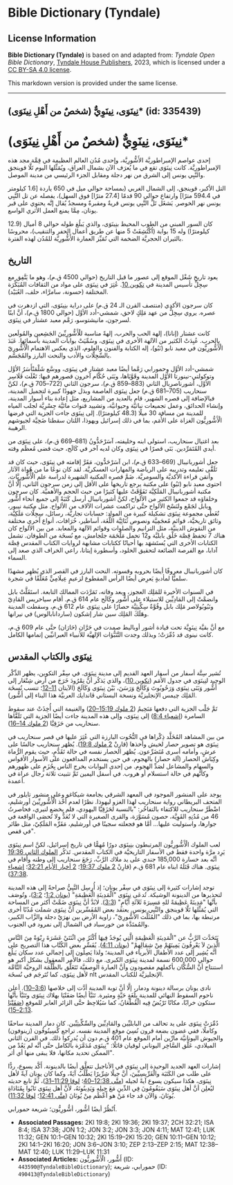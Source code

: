 # Bible Dictionary (Tyndale)

## License Information

**Bible Dictionary (Tyndale)** is based on and adapted from: _Tyndale Open Bible Dictionary_, [Tyndale House Publishers](https://tyndaleopenresources.com/), 2023, which is licensed under a [CC BY-SA 4.0 license](https://creativecommons.org/licenses/by-sa/4.0/legalcode.en).

This markdown version is provided under the same license.



--------------------------------

## نِينَوَى، نِينَوِيٌّ (شخصٌ من أَهْلِ نِينَوَى)* (id: 335439)

**نِينَوَى**، **نِينَوِ**يٌّ (شخصٌ من أَهْلِ نِينَوَى)\*
========================================================

إحدى عواصم الإمبراطوريَّة الأَشُّورِيَّة، وإحدى مُدُن العالم العظيمة في قِمَّة مجد هذه الإمبراطوريَّة. كانت نِينَوَى تقع في ما يُعرَف الآن بشمال العراق، ويُمَثِّلها اليوم تَلَّا قوينجق والنَّبِي يونس إلى الشرق من نهر دجلة ومقابل الجزء الرئيسي من مدينة الموصل.

التل الأكبر، قوينجق، إلى الشمال الغربي (بمساحة حوالي ميل في 650 ياردة \[1\.6 كيلومتر في 594\.4 مترًا] وارتفاع حوالي 90 قدمًا \[27\.4 مترًا] فوق السهل)، يفصله عن تل النَّبِي يونس نهر الخوصر. يَشغَل تَلَّ النَّبِي يونس قريةٌ ومقبرةٌ ومسجدٌ يُقال إنَّه يحتوي على قبر يونان، مِمَّا يمنع العمل الأثري الواسع.

كان السور المبني من الطوب المحيط بنِينَوَى، والذي يَبلُغ طوله حوالي 8 أميال (12\.9 كيلومترًا) وله 15 بوابة (اُكْتُشِفَتْ 5 منها عن طريق أعمال الحفر والتنقيب)، محروسًا بالثيران الحجريَّة الضخمة التي تُمَيِّز العمارة الأَشُّورِيَّة للمُدُن لهذه الفترة.

التاريخ
-------

يعود تاريخ شَغْل الموقع إلى عصور ما قبل التاريخ (حوالي 4500 ق.م)، وهو ما يَتَّفِق مع سِجِلِّ تأسيس المدينة في [تكوين 10](https://ref.ly/Gen10:1-Gen10:32). عُثِرَ في نِينَوَى على مواد من الثقافات المُبَكِّرَة المختلفة (حسونة، سامرَّاء، حلف، العُبَيْد).

كان سرجون الأكدي (منتصف القرن الـ 24 ق.م) على دراية بنِينَوَى، التي ازدهرت في عصره. يروي سِجِلٌّ من عهد مَلِكٍ لاحق، شمشي\-أدد الأوَّل (حوالي 1800 ق.م)، أنَّ ابنًا لسرجون، مانيشتوسو، رَمَّم معبد عشتار في نِينَوَى.

كانت عشتار (إنانا)، إلهة الحب والحرب، إلهةً مناسبة للْأَشُّورِيِّينَ الجَشِعين والمُولَعين بالحرب. عُبِدَتْ الكثير من الآلهة الأخرى في نِينَوَى، وسُمِّيَتْ بوابات المدينة بأسمائها. عَبَدَ الْأَشُّورِيُّون في معبد نابو (نَبُو)، إله الكتابة والفنون والعلوم، الذي يعكس الاهتمام الْأَشُّورِيّ بالسِّجِلَّات والأدب والنحت البارز والمُجَسَّم.

شمشي\-أدد الأوَّل وحمورابي رَمَّما أيضًا معبد عشتار في نِينَوَى، ووسَّع شَلْمَنْأَسَرُ الأوَّل وتوكولتي\-نينورتا الأوَّل المدينة وقَوَّيَاها، وبَنَى حُكَّام آخرون قصورهم فيها: تَغْلَث فَلَاسِر الأوَّل، أشورناصربال الثاني (883–859 ق.م)، سرجون الثاني (722–705 ق.م)، لكنَّ سنحاريب (705–681 ق.م) جعل نِينَوَى العاصمة وبذل جهودًا كبيرة لتجميل المدينة، فبالإضافة إلى قصره الشهير، قام بالعديد من المشاريع، مثل إعادة بناء أسوار المدينة، وإنشاء الحدائق، وعمل تجميعات نباتيَّة وحيوانيَّة، وتشييد قنوات مائيَّة جِسْرِيَّة لجلب المياه للمدينة من مسافة 30 ميلًا (48\.3 كيلومترًا). إلى نِينَوَى جاءت الجزية التي فرضها الْأَشُّورِيُّون الغزاة على الأُمَم، بما في ذلك إسرائيل ويهوذا، اللتان سقطتا ضَحِيَّة لجيوشهم الرهيبة.

بعد اغتيال سنحاريب، استولى ابنه وخليفته، آسَرْحَدُّونُ (681–669 ق.م)، على نِينَوَى من أيدي المُتَمَرِّدين. بَنَى قصرًا في نِينَوَى وكان لديه آخر في كَالَح، حيث قضى مُعظَم وقته.

جعل أشوربانيبال (669–633 ق.م)، ابن آسَرْحَدُّون، مَقَرَّ إقامته في نِينَوَى، حيث كان قد تَلَقَّى تعليمه وتدريبه على الرياضة والمهارات العسكريَّة. لقد كان نوعًا ما من هُواة الآثار وأتقن قراءة الأكديَّة والسومريَّة. ضَمَّ قصره المكتبة الشهيرة لدراسة علم الْأَشُّورِيَّات. احتوى معبد نابو (نَبُو) على مكتبة يرجع تاريخها على الأقل إلى زمن سرجون الثاني، إلَّا أنَّ مكتبة أشوربانيبال المَلَكِيَّة تَفَوَّقَتْ عليها كثيرًا من حيث الحجم والأهميَّة. كان سرجون وخلفاؤه قد جمعوا الكثير من الألواح، لكنَّ أشوربانيبال أرسل كَتَبَةً إلى جميع أنحاء أشُّور وبابل لجَمْع ولنَسْخ الألواح حتَّى تراكمت عشرات الآلاف من الألواح. مثل مكتبة نيبور، تُغَطِّي مجموعة نِينَوَى تشكيلة كبيرة من المواد: حسابات تجاريَّة، رسائل، سِجِلَّات مَلَكِيَّة، وثائق تاريخيَّة، قوائم مُعجَمِيَّة ونصوص ثُنَائِيَّة اللُّغَة، أساطير، خُرَافات، أنواع أخرى مختلفة من النقوش الدينيَّة، مثل الترانيم والصلوات وقوائم الآلهة والمعابد. من بين الألواح كان هناك 7 تحفظ قِصَّة خَلْق بابليَّة و12 تحمل مَلْحَمَة جلجامش، مع نُسخَة من الطوفان. تشمل الكتابات الأخرى التي يُستَشهَد بها أحيانًا ككتابات مشابهة لروايات الكتاب المقدس قِصَّة آدابا، مع الفرصة الضائعة لتحقيق الخلود، وأسطورة إيتانا، راعي الخراف الذي صعد إلى السماء.

كان أشوربانيبال معروفًا أيضًا بحروبه وقسوته. النحت البارز في القصر الذي يُظهِر مشهدًا سلميًّا لمأدبةٍ يَعرِض أيضًا الرأس المقطوع لزعيمٍ عِيلَامِيٍّ مُعَلَّقًا في شجرة.

في السنوات الأخيرة للمَلِك العجوز، وبعد وفاته، تَمَرَّدَت الممالك التابعة. استَقَلَّتْ بابل وانضمَّتْ إلى المَادِيِّين للاستيلاء على أشُّور وكَالَح عام 614 ق.م. أقام سياخريس المَادِيّ ونَبُوبُولاصر مَلِك بابل وقُوَّةٌ سِكِّيثِيَّة حصارًا على نِينَوَى عام 612 ق.م، وسقطت المدينة وهَلَكَ المَلِك سين شار إشكون (ساردانابالوس) في نيرانها.

مع أنَّ بقيَّة نِينَوِيَّة تحت قيادة أشور أوباليط صمدت في حَرَّان (حَارَان) حتَّى عام 609 ق.م، كانت نينوى قد دُمِّرَتْ؛ وبذلك وجدت التَّنَبُّؤات الإلهيَّة للأنبياء العبرانيِّين إتمامها الكامل.

نِينَوَى والكتاب المقدس
-----------------------

تُشير سِتَّة أسفار من أسفار العهد القديم إلى مدينة نِينَوَى. في سِفْر التكوين، يظهر الذِّكْر الوحيد لنِينَوَى في جدول الأُمَم ([تكوين 10](https://ref.ly/Gen10:1-Gen10:32))، والذي يَذكُر أنَّ نِمْرُودَ خَرَجَ من أرض شِنْعَار إلى أَشُّور وَبَنَى نِينَوَى وَرَحُوبُوتَ وَكَالَحَ وَرَسَنَ، بَيْنَ نِينَوَى وَكَالَحَ (الآيتان [11–12](https://ref.ly/Gen10:11-Gen10:12)؛ تنسب نُسخَة المَلِك چيمس الإنجليزيَّة ونسخة البستاني ڤاندايك العربيَّة هذا البناء إلى أَشُّور).

تَمَّ جَلْب الجزية التي دفعها مَنَحِيمُ ([2 ملوك 15:19–20](https://ref.ly/2Kgs15:19-2Kgs15:20)) والغنيمة التي أُخِذَتْ عند سقوط السامرة ([إشعياء 8:4](https://ref.ly/Isa8:4)) إلى نِينَوَى، وإلى هذه المدينة جاءت أيضًا الجزية التي تَلَقَّاها سنحاريب من حَزَقِيَّا ([2 ملوك 14–16](https://ref.ly/2Kgs14:1-2Kgs16:20)).

من بين المشاهد المُخَلَّد ذِكْراها في النُّحُوت البارزة التي عُثِرَ عليها في قصر سنحاريب في نِينَوَى هو تصوير حصار لخيش وأخذها (قارِنْ [2 ملوك 19:8](https://ref.ly/2Kgs19:8)). يُظهَر سنحاريب جالسًا على عرشٍ، وأمامه أسرى مُتَضَرِّعون. يُظهَر الحصار نفسه في حالة تَقَدُّمٍ، حيث يقوم الرُّماة وكِبَاش الحصار (آلة حصار) بالهجوم، في حين يستخدم المدافعون على الأسوار الأقواس والسهام والمشاعل لصَدِّ الهجوم. من إحدى البوابات يخرج الناس بِحُزَمٍ على ظهورهم وكأنَّهم في حالة استسلام أو هروب. في أسفل اليمين تَمَّ تثبيت ثلاثة رجال عراة في أعمدة.

يوجد على المنشور الموجود في المعهد الشرقي بجامعة شيكاغو وعلى منشور تايلور في المتحف البريطاني رواية سنحاريب لهذا الغزو ليهوذا. نظرًا لعدم أَخْذ الْأَشُّورِيِّينَ أورشليم، اضْطَرَّ سنحاريب للاكتفاء بالتفاخُر: "بالنسبة لحَزَقِيَّا اليهودي، فلم يخضع لنيري، فحاصرتُ 46 من مُدُنِهِ القَوِيَّة، حصون مُسَوَّرَة، والقرى الصغيرة التي لا تُعَدُّ ولا تُحصَى الواقعة في جوارها، واستوليت عليها... أمَّا هو فجعلته سجينًا في أورشليم، مَقَرِّه المَلَكِيّ، مثل طائر في قفص".

لعب الملوك الْأَشُّورِيُّون المرتبطون بنِينَوَى دورًا مُهِمًّا في تاريخ إسرائيل، لكنَّ اسم نِينَوَى يَرِد مرَّة واحدة فقط في الأسفار التاريخيَّة في الكتاب المقدس. تَذكُر [الملوك الثاني 19:36](https://ref.ly/2Kgs19:36) أنَّه بعد خسارة 185,000 جندي على يد ملاك الرَّبِّ، رَجَعَ سنحاريب إلى وطنه وأقام في نِينَوَى. هناك قَتَلَهُ ابناه عام 681 ق.م (قارِنْ [2 ملوك 19:37](https://ref.ly/2Kgs19:37)؛ [2 أخبار الأيام 32:21](https://ref.ly/2Chr32:21)؛ [إشعياء 37:38](https://ref.ly/Isa37:38)).

توجد إشارات كثيرة إلى نِينَوَى في سِفْر يونان؛ إذ أُرسِل النَّبِيُّ صراحةً إلى هذه المدينة لتحذيرها من الدينونة الوشيكة. تُدعَى نِينَوَى "الْمَدِينَةِ الْعَظِيمَةِ" ([يونان 1:2](https://ref.ly/Jonah1:2)؛ [3:2](https://ref.ly/Jonah3:2))، وتُوصَف بأنَّها "مَدِينَةً عَظِيمَةً للهِ مَسِيرَةَ ثَلاَثَةِ أَيَّامٍ" ([3:3](https://ref.ly/Jonah3:3)). لابُدَّ أنَّ نِينَوَى ضَمَّتْ أكثر من المساحة التي يُمَثِّلها تَلَّا قوينجق والنَّبِي يونس. يعتقد بعض المُفَسِّرين أنَّ نِينَوَى شملت مُدُنًا أخرى مرتبطة بها، بما في ذلك "المُثَلَّث الأشُّورِيّ"، زاوية الأرض بين نهرَيْ دجلة والزَّاب الكبير، والمُمتَدَّة من خورسباد في الشمال إلى نمرود في الجنوب.

يَتَحَدَّث الرَّبُّ عن "الْمَدِينَةِ الْعَظِيمَةِ الَّتِي يُوجَدُ فِيهَا أَكْثَرُ مِنِ اثْنَتَيْ عَشَرَةَ رِبْوَةً مِنَ النَّاسِ الَّذِينَ لاَ يَعْرِفُونَ يَمِينَهُمْ مِنْ شِمَالِهِمْ" ([يونان 4:11](https://ref.ly/Jonah4:11)). يُفَسِّر بعض الكُتَّاب هذا التصريح على أنَّه يُشِير إلى عدد الأطفال الأبرياء في المدينة؛ ولذا يَصِلُون إلى إجمالي عدد سكان يَبلُغ حوالي 600,000 نسمة لمدينة نِينَوَى الكبرى. مع ذلك، فالأمر المعقول بشكل أكبر هو استنتاج أنَّ السُّكَّان بأكملهم مقصودون وأنَّ العبارة الوصفيَّة تَتَعَلَّق بالظُّلْمَة الروحيَّة التَّامَّة لأهل نِينَوَى، كما تُتَرجَم في نُسخَة nlt الإنجليزيَّة للكتاب المقدس.

نادى يونان برسالة دينونة ودمار، إلَّا أنَّ توبة المدينة أدَّت إلى خلاصها ([3:6–10](https://ref.ly/Jonah3:6-Jonah3:10)). أعلن ناحوم السقوط النهائي للمدينة بِلُغَةٍ حَيَّةٍ ومثيرة. تَنَبَّأ أيضًا صَفَنْيَا بهلاك نِينَوَى وتَنَبَّأ بأنَّها ستكون خرابًا، مكانًا تَرْبُضُ فِيه الْقُطْعَانُ، كما سَيُلاحِظ حتَّى الزائر العابر للموقع ([صَفَنْيَا 2:13–15](https://ref.ly/Zeph2:13-Zeph2:15)).

دُمِّرَتْ نِينَوَى على يد تحالف من البابليِّين والمَادِيِّين والسِّكِّيثِيِّين. كان دمار المدينة ساحقًا وكاملًا، ففي غضون بضعة قرون نُسِيَ موقع المدينة نفسه. تراجع كْسِينُوفُون (زينوفون) والجيوش اليونانيَّة مارِّين أمام الموقع عام 401 ق.م دون أن يُدرِكوا ذلك. في القرن الثاني الميلادي، عَلَّق السَّاخِر اليوناني لوقيان قائلًا: "نِينَوَى مُدَمَّرَة بالكامل حتَّى أنَّه لم يَعُدْ من الممكن تحديد مكانها، فلا يبقى منها أي أثر".

إشارات العهد الجديد الوحيدة إلى نِينَوَى في الأناجيل تتعلَّق أيضًا بالدينونة. أَكَّد يسوع، ردًّا على طلب من الكَتَبَة والْفَرِّيسِيِّينَ، أنَّ جيلًا شِرِّيرًا يَطْلُبُ آيَةً، وكما كان يونان آيةً لأهل نِينَوَى، هكذا سيكون يسوع آيةً لجيله ([متَّى 12:38–40](https://ref.ly/Matt12:38-Matt12:40)؛ [لوقا 11:29–31](https://ref.ly/Luke11:29-Luke11:31))، ثُمَّ تابع حديثه ليُعلِن أنَّ أهل نِينَوَى سَيَقُومُونَ فِي الدِّينِ مَعَ جِيلِهِ وَيَدِينُونَهُ، لأَنَّ أهل نِينَوَى تَابُوا بِمُنَادَاةِ يُونَانَ، وَالآن قد جاء مَنْ هو أَعْظَم مِنْ يُونَانَ ([متَّى 12:41](https://ref.ly/Matt12:41)؛ [لوقا 11:32](https://ref.ly/Luke11:32)).

اُنْظُرْ أيضًا أشُّور، أشُّورِيُّون؛ شريعة حمورابي.

* **Associated Passages:** 2KI 19:8; 2KI 19:36; 2KI 19:37; 2CH 32:21; ISA 8:4; ISA 37:38; JON 1:2; JON 3:2; JON 3:3; JON 4:11; MAT 12:41; LUK 11:32; GEN 10:1–GEN 10:32; 2KI 15:19–2KI 15:20; GEN 10:11–GEN 10:12; 2KI 14:1–2KI 16:20; JON 3:6–JON 3:10; ZEP 2:13–ZEP 2:15; MAT 12:38–MAT 12:40; LUK 11:29–LUK 11:31
* **Associated Articles:** أَشُّور، الْأَشُّوريُّون (ID: `443590@TyndaleBibleDictionary`); حمورابي، شريعة (ID: `490413@TyndaleBibleDictionary`)

